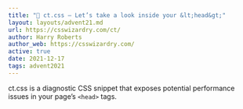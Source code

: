 ```yaml
---
title: "🧠 ct.css – Let’s take a look inside your &lt;head&gt;"
layout: layouts/advent21.md
url: https://csswizardry.com/ct/
author: Harry Roberts
author_web: https://csswizardry.com/
active: true
date: 2021-12-17
tags: advent2021
---
```

ct.css is a diagnostic CSS snippet that exposes potential performance issues in your page’s `<head>` tags.